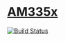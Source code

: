 # [AM335x](https://www.olimex.com/wiki/Building_Debian_AM3352_SOM)
[![Build Status](https://travis-ci.org/adjivas/electronic-levelup.svg?branch=little-ti)](https://travis-ci.org/adjivas/electronic-levelup)
